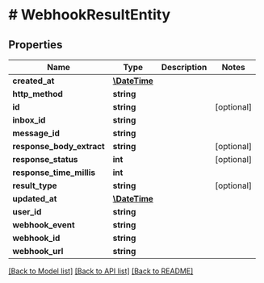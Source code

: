 # # WebhookResultEntity

## Properties

Name | Type | Description | Notes
------------ | ------------- | ------------- | -------------
**created_at** | [**\DateTime**](\DateTime) |  | 
**http_method** | **string** |  | 
**id** | **string** |  | [optional] 
**inbox_id** | **string** |  | 
**message_id** | **string** |  | 
**response_body_extract** | **string** |  | [optional] 
**response_status** | **int** |  | [optional] 
**response_time_millis** | **int** |  | 
**result_type** | **string** |  | [optional] 
**updated_at** | [**\DateTime**](\DateTime) |  | 
**user_id** | **string** |  | 
**webhook_event** | **string** |  | 
**webhook_id** | **string** |  | 
**webhook_url** | **string** |  | 

[[Back to Model list]](../../README#documentation-for-models) [[Back to API list]](../../README#documentation-for-api-endpoints) [[Back to README]](../../README)


